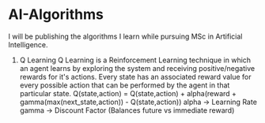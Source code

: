 # AI-Algorithms
I will be publishing the algorithms I learn while pursuing MSc in Artificial Intelligence.

1) Q Learning
Q Learning is a Reinforcement Learning technique in which an agent learns by exploring the system and receiving positive/negative rewards for it's actions. Every state has an associated reward value for every possible action that can be performed by the agent in that particular state.
              Q(state,action) = Q(state,action) + alpha(reward + gamma(max(next_state,action)) - Q(state,action))
alpha -> Learning Rate
gamma -> Discount Factor (Balances future vs immediate reward)
